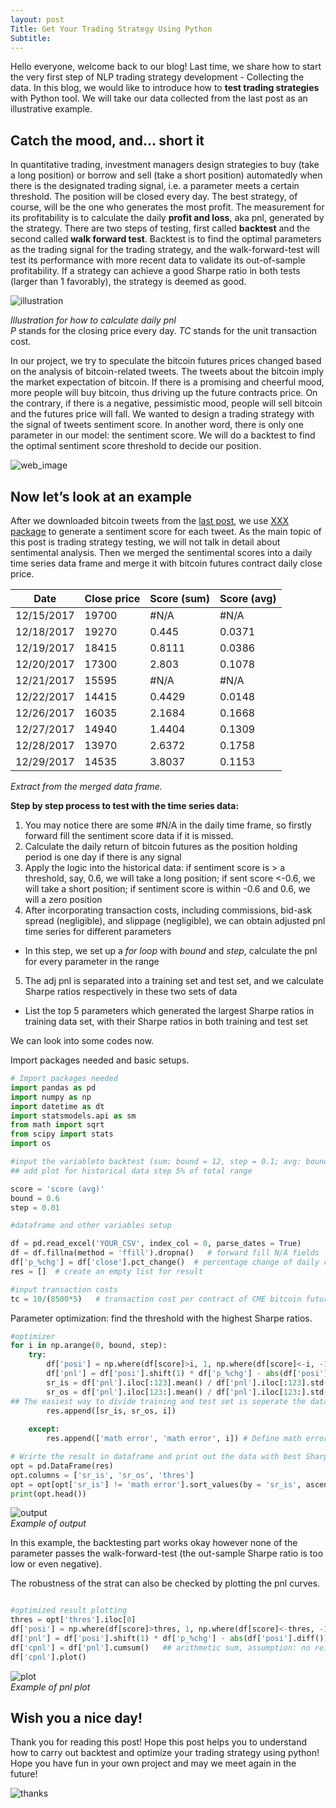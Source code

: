 ```yaml
---
layout: post
Title: Get Your Trading Strategy Using Python
Subtitle:
---
```


Hello everyone, welcome back to our blog! 
Last time, we share how to start the very first step of NLP trading strategy development - Collecting the data. In this blog, we would like to introduce how to **test trading strategies** with Python tool. We will take our data collected from the last post as an illustrative example.

## Catch the mood, and… short it

In quantitative trading, investment managers design strategies to buy (take a long position) or borrow and sell (take a short position) automatedly when there is the designated trading signal, i.e. a parameter meets a certain threshold. The position will be closed every day. The best strategy, of course, will be the one who generates the most profit. 
The measurement for its profitability is to calculate the daily **profit and loss**, aka pnl, generated by the strategy. There are two steps of testing, first called **backtest** and the second called **walk forward test**. Backtest is to find the optimal parameters as the trading signal for the trading strategy, and the walk-forward-test will test its performance with more recent data to validate its out-of-sample profitability. If a strategy can achieve a good Sharpe ratio in both tests (larger than 1 favorably), the strategy is deemed as good.

![illustration](https://github.com/thealphaedge/thealphaedge.github.io/blob/master/_posts/calculation%20illustration.jpeg)  

_Illustration for how to calculate daily pnl_  
_P_ stands for the closing price every day. _TC_ stands for the unit transaction cost. 

In our project, we try to speculate the bitcoin futures prices changed based on the analysis of bitcoin-related tweets. The tweets about the bitcoin imply the market expectation of bitcoin. If there is a promising and cheerful mood, more people will buy bitcoin, thus driving up the future contracts price. On the contrary, if there is a negative, pessimistic mood, people will sell bitcoin and the futures price will fall. We wanted to design a trading strategy with the signal of tweets sentiment score. In another word, there is only one parameter in our model: the sentiment score. We will do a backtest to find the optimal sentiment score threshold to decide our position.

![web_image](https://i1.wp.com/ofallthefilmsites.com/wp-content/uploads/2016/07/The-Wolf-of-Wall-Street.jpg)

## Now let’s look at an example

After we downloaded bitcoin tweets from the [last post](https://thealphaedge.github.io/2019-11-27-Getting-Started-With-NLP/), we use [XXX package](link) to generate a sentiment score for each tweet. As the main topic of this post is trading strategy testing, we will not talk in detail about sentimental analysis. Then we merged the sentimental scores into a daily time series data frame and merge it with bitcoin futures contract daily close price.


| Date       | Close price | Score (sum) | Score (avg) |
|------------|-------------|-------------|-------------|
| 12/15/2017 | 19700       | #N/A        | #N/A        |
| 12/18/2017 | 19270       | 0.445       | 0.0371      |
| 12/19/2017 | 18415       | 0.8111      | 0.0386      |
| 12/20/2017 | 17300       | 2.803       | 0.1078      |
| 12/21/2017 | 15595       | #N/A        | #N/A        |
| 12/22/2017 | 14415       | 0.4429      | 0.0148      |
| 12/26/2017 | 16035       | 2.1684      | 0.1668      |
| 12/27/2017 | 14940       | 1.4404      | 0.1309      |
| 12/28/2017 | 13970       | 2.6372      | 0.1758      |
| 12/29/2017 | 14535       | 3.8037      | 0.1153      |
  
_Extract from the merged data frame._

**Step by step process to test with the time series data:**

1. You may notice there are some #N/A in the daily time frame, so firstly forward fill the sentiment score data if it is missed.
2. Calculate the daily return of bitcoin futures as the position holding period is one day if there is any signal
3. Apply the logic into the historical data: if sentiment score is > a threshold, say, 0.6, we will take a long position; if sent score <-0.6, we will take a short position; if sentiment score is within -0.6 and 0.6, we will a zero position
4. After incorporating transaction costs, including commissions, bid-ask spread (negligible), and slippage (negligible), we can obtain adjusted pnl time series for different parameters
 * In this step, we set up a _for loop_ with _bound_ and _step_, calculate the pnl for every parameter in the range
5. The adj pnl is separated into a training set and test set, and we calculate Sharpe ratios respectively in these two sets of data
 * List the top 5 parameters which generated the largest Sharpe ratios in training data set, with their Sharpe ratios in both training and test set

We can look into some codes now.

Import packages needed and basic setups.

```python
# Import packages needed
import pandas as pd
import numpy as np
import datetime as dt
import statsmodels.api as sm
from math import sqrt
from scipy import stats
import os

#input the variableto backtest (sum: bound = 12, step = 0.1; avg: bound = 0.6, step = 0.01)
## add plot for historical data step 5% of total range

score = 'score (avg)'
bound = 0.6
step = 0.01

#dataframe and other variables setup

df = pd.read_excel('YOUR_CSV', index_col = 0, parse_dates = True)
df = df.fillna(method = 'ffill').dropna()   # forward fill N/A fields
df['p_%chg'] = df['close'].pct_change()  # percentage change of daily close price
res = []  # create an empty list for result

#input transaction costs 
tc = 10/(8500*5)   # transaction cost per contract of CME bitcoin futures
```

Parameter optimization: find the threshold with the highest Sharpe ratios.

```python
#optimizer
for i in np.arange(0, bound, step):
    try:
        df['posi'] = np.where(df[score]>i, 1, np.where(df[score]<-i, -1, 0))
        df['pnl'] = df['posi'].shift(1) * df['p_%chg'] - abs(df['posi'].diff()) * tc
        sr_is = df['pnl'].iloc[:123].mean() / df['pnl'].iloc[:123].std() * sqrt(252)   # calculate in-sample Sharpe ratio
        sr_os = df['pnl'].iloc[123:].mean() / df['pnl'].iloc[123:].std() * sqrt(252)  # calculate out-sample Sharpe ratio
## The easiest way to divide training and test set is seperate the data with a 8:2 in-sample to out-sample rate, however there are also other more advanced way to divide data set
        res.append([sr_is, sr_os, i])   
        
    except:
        res.append(['math error', 'math error', i]) # Define math error which will occur when the standard deriviation is 0

# Wrirte the result in dataframe and print out the data with best Sharpe ratios       
opt = pd.DataFrame(res)
opt.columns = ['sr_is', 'sr_os', 'thres']
opt = opt[opt['sr_is'] != 'math error'].sort_values(by = 'sr_is', ascending = False)
print(opt.head())        
```

![output](https://github.com/thealphaedge/thealphaedge.github.io/blob/master/_posts/output.png)  
_Example of output_

In this example, the backtesting part works okay however none of the parameter passes the walk-forward-test (the out-sample Sharpe ratio is too low or even negative).

The robustness of the strat can also be checked by plotting the pnl curves.

```python

#optimized result plotting 
thres = opt['thres'].iloc[0]
df['posi'] = np.where(df[score]>thres, 1, np.where(df[score]<-thres, -1, 0))
df['pnl'] = df['posi'].shift(1) * df['p_%chg'] - abs(df['posi'].diff()) * tc
df['cpnl'] = df['pnl'].cumsum()   ## arithmetic sum, assumption: no reinvestment
df['cpnl'].plot()
```

![plot](https://github.com/thealphaedge/thealphaedge.github.io/blob/master/_posts/plot.png)   
_Example of pnl plot_    


## Wish you a nice day!
Thank you for reading this post! Hope this post helps you to understand how to carry out backtest and optimize your trading strategy using python! Hope you have fun in your own project and may we meet again in the future! 

![thanks](https://i.ebayimg.com/images/g/W78AAOSwWhlc7zmv/s-l1600.png)
